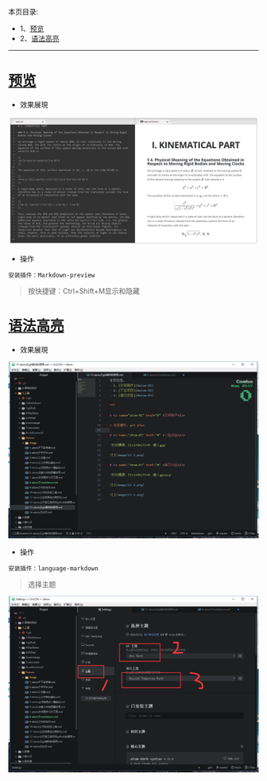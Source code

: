 本页目录:
- 1、[预览](#atom-01)
- 2、[语法高亮](#atom-02)

***

# <a name="atom-01" href="#" >预览</a>
- 效果展現

![](image/8-1.png)

- 操作

`安装插件：Markdown-preview`

> 按快捷键：Ctrl+Shift+M显示和隐藏

# <a name="atom-02" href="#" >语法高亮</a>

- 效果展現

![](image/8-2.png)

- 操作

`安装插件：language-markdown`

>选择主题

![](image/8-3.png)
